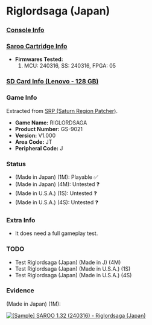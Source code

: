 # Riglordsaga (Japan)

### [Console Info](../../../../../Info/Consoles/VA13/README.md)

### [Saroo Cartridge Info](../../../../../Info/Cartridges/RetroGameParadiseStore/1.32F/README.md)

- <b>Firmwares Tested:</b>
  1. MCU: 240316, SS: 240316, FPGA: 05

### [SD Card Info (Lenovo - 128 GB)](../../../../../Info/SdCards/Lenovo/128GB/fat32/README.md)

### Game Info

Extracted from [SRP (Saturn Region Patcher)](https://segaxtreme.net/resources/saturn-region-patcher.81/download).

- <b>Game Name:</b> RIGLORDSAGA
- <b>Product Number:</b> GS-9021
- <b>Version:</b> V1.000
- <b>Area Code:</b> JT
- <b>Peripheral Code:</b> J

### Status

- (Made in Japan) (1M): Playable :white_check_mark:
- (Made in Japan) (4M): Untested :question:
- (Made in U.S.A.) (1S): Untested :question:
- (Made in U.S.A.) (4S): Untested :question:

### Extra Info

- It does need a full gameplay test.

### TODO

- Test Riglordsaga (Japan) (Made in J) (4M)
- Test Riglordsaga (Japan) (Made in U.S.A.) (1S)
- Test Riglordsaga (Japan) (Made in U.S.A.) (4S)

### Evidence

(Made in Japan) (1M):

[![[Sample] SAROO 1.32 (240316) - Riglordsaga (Japan)](https://img.youtube.com/vi/dQV2kOJCrYc/0.jpg)](https://www.youtube.com/watch?v=dQV2kOJCrYc)
